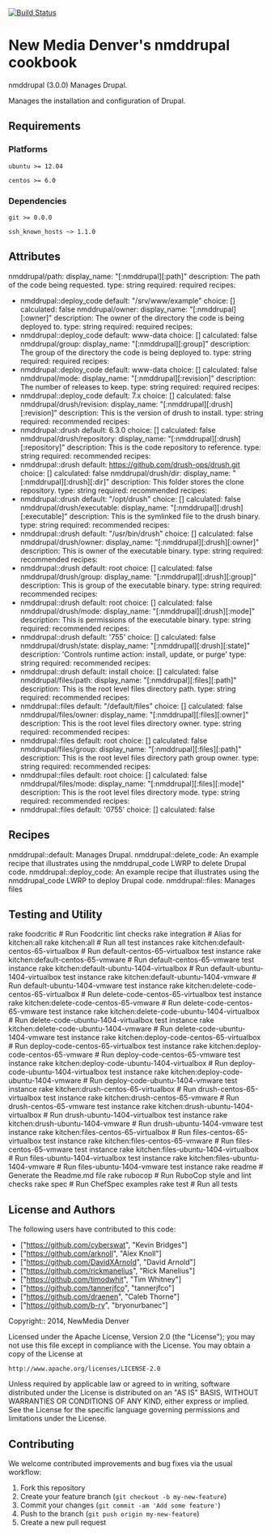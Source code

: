 [![Build Status](https://travis-ci.org/newmediadenver/drupal.svg?branch=3.x)](https://travis-ci.org/newmediadenver/drupal)

New Media Denver's nmddrupal cookbook
=============================

nmddrupal (3.0.0) Manages Drupal.

Manages the installation and configuration of Drupal.

Requirements
------------

### Platforms

`ubuntu >= 12.04`

`centos >= 6.0`

### Dependencies

`git >= 0.0.0`

`ssh_known_hosts ~> 1.1.0`


Attributes
----------

nmddrupal/path: 
  display_name: "[:nmddrupal][:path]"
  description: The path of the code being requested.
  type: string
  required: required
  recipes:
  - nmddrupal::deploy_code
  default: "/srv/www/example"
  choice: []
  calculated: false
nmddrupal/owner: 
  display_name: "[:nmddrupal][:owner]"
  description: The owner of the directory the code is being deployed to.
  type: string
  required: required
  recipes:
  - nmddrupal::deploy_code
  default: www-data
  choice: []
  calculated: false
nmddrupal/group: 
  display_name: "[:nmddrupal][:group]"
  description: The group of the directory the code is being deployed to.
  type: string
  required: required
  recipes:
  - nmddrupal::deploy_code
  default: www-data
  choice: []
  calculated: false
nmddrupal/mode: 
  display_name: "[:nmddrupal][:revision]"
  description: The number of releases to keep.
  type: string
  required: required
  recipes:
  - nmddrupal::deploy_code
  default: 7.x
  choice: []
  calculated: false
nmddrupal/drush/revision: 
  display_name: "[:nmddrupal][:drush][:revision]"
  description: This is the version of drush to install.
  type: string
  required: recommended
  recipes:
  - nmddrupal::drush
  default: 6.3.0
  choice: []
  calculated: false
nmddrupal/drush/repository: 
  display_name: "[:nmddrupal][:drush][:repository]"
  description: This is the code repository to reference.
  type: string
  required: recommended
  recipes:
  - nmddrupal::drush
  default: https://github.com/drush-ops/drush.git
  choice: []
  calculated: false
nmddrupal/drush/dir: 
  display_name: "[:nmddrupal][:drush][:dir]"
  description: This folder stores the clone repository.
  type: string
  required: recommended
  recipes:
  - nmddrupal::drush
  default: "/opt/drush"
  choice: []
  calculated: false
nmddrupal/drush/executable: 
  display_name: "[:nmddrupal][:drush][:executable]"
  description: This is the symlinked file to the drush binary.
  type: string
  required: recommended
  recipes:
  - nmddrupal::drush
  default: "/usr/bin/drush"
  choice: []
  calculated: false
nmddrupal/drush/owner: 
  display_name: "[:nmddrupal][:drush][:owner]"
  description: This is owner of the executable binary.
  type: string
  required: recommended
  recipes:
  - nmddrupal::drush
  default: root
  choice: []
  calculated: false
nmddrupal/drush/group: 
  display_name: "[:nmddrupal][:drush][:group]"
  description: This is group of the executable binary.
  type: string
  required: recommended
  recipes:
  - nmddrupal::drush
  default: root
  choice: []
  calculated: false
nmddrupal/drush/mode: 
  display_name: "[:nmddrupal][:drush][:mode]"
  description: This is permissions of the executable binary.
  type: string
  required: recommended
  recipes:
  - nmddrupal::drush
  default: '755'
  choice: []
  calculated: false
nmddrupal/drush/state: 
  display_name: "[:nmddrupal][:drush][:state]"
  description: 'Controls runtime action: install, update, or purge'
  type: string
  required: recommended
  recipes:
  - nmddrupal::drush
  default: install
  choice: []
  calculated: false
nmddrupal/files/path: 
  display_name: "[:nmddrupal][:files][:path]"
  description: This is the root level files directory path.
  type: string
  required: recommended
  recipes:
  - nmddrupal::files
  default: "/default/files"
  choice: []
  calculated: false
nmddrupal/files/owner: 
  display_name: "[:nmddrupal][:files][:owner]"
  description: This is the root level files directory owner.
  type: string
  required: recommended
  recipes:
  - nmddrupal::files
  default: root
  choice: []
  calculated: false
nmddrupal/files/group: 
  display_name: "[:nmddrupal][:files][:path]"
  description: This is the root level files directory path group owner.
  type: string
  required: recommended
  recipes:
  - nmddrupal::files
  default: root
  choice: []
  calculated: false
nmddrupal/files/mode: 
  display_name: "[:nmddrupal][:files][:mode]"
  description: This is the root level files directory mode.
  type: string
  required: recommended
  recipes:
  - nmddrupal::files
  default: '0755'
  choice: []
  calculated: false


Recipes
-------

nmddrupal::default: Manages Drupal.
nmddrupal::delete_code: An example recipe that illustrates using the nmddrupal_code
  LWRP to delete Drupal code.
nmddrupal::deploy_code: An example recipe that illustrates using the nmddrupal_code
  LWRP to deploy Drupal code.
nmddrupal::files: Manages files


Testing and Utility
-------

rake foodcritic                                  # Run Foodcritic lint checks
rake integration                                 # Alias for kitchen:all
rake kitchen:all                                 # Run all test instances
rake kitchen:default-centos-65-virtualbox        # Run default-centos-65-virtualbox test instance
rake kitchen:default-centos-65-vmware            # Run default-centos-65-vmware test instance
rake kitchen:default-ubuntu-1404-virtualbox      # Run default-ubuntu-1404-virtualbox test instance
rake kitchen:default-ubuntu-1404-vmware          # Run default-ubuntu-1404-vmware test instance
rake kitchen:delete-code-centos-65-virtualbox    # Run delete-code-centos-65-virtualbox test instance
rake kitchen:delete-code-centos-65-vmware        # Run delete-code-centos-65-vmware test instance
rake kitchen:delete-code-ubuntu-1404-virtualbox  # Run delete-code-ubuntu-1404-virtualbox test instance
rake kitchen:delete-code-ubuntu-1404-vmware      # Run delete-code-ubuntu-1404-vmware test instance
rake kitchen:deploy-code-centos-65-virtualbox    # Run deploy-code-centos-65-virtualbox test instance
rake kitchen:deploy-code-centos-65-vmware        # Run deploy-code-centos-65-vmware test instance
rake kitchen:deploy-code-ubuntu-1404-virtualbox  # Run deploy-code-ubuntu-1404-virtualbox test instance
rake kitchen:deploy-code-ubuntu-1404-vmware      # Run deploy-code-ubuntu-1404-vmware test instance
rake kitchen:drush-centos-65-virtualbox          # Run drush-centos-65-virtualbox test instance
rake kitchen:drush-centos-65-vmware              # Run drush-centos-65-vmware test instance
rake kitchen:drush-ubuntu-1404-virtualbox        # Run drush-ubuntu-1404-virtualbox test instance
rake kitchen:drush-ubuntu-1404-vmware            # Run drush-ubuntu-1404-vmware test instance
rake kitchen:files-centos-65-virtualbox          # Run files-centos-65-virtualbox test instance
rake kitchen:files-centos-65-vmware              # Run files-centos-65-vmware test instance
rake kitchen:files-ubuntu-1404-virtualbox        # Run files-ubuntu-1404-virtualbox test instance
rake kitchen:files-ubuntu-1404-vmware            # Run files-ubuntu-1404-vmware test instance
rake readme                                      # Generate the Readme.md file
rake rubocop                                     # Run RuboCop style and lint checks
rake spec                                        # Run ChefSpec examples
rake test                                        # Run all tests


License and Authors
------------------

The following users have contributed to this code: 
*   ["https://github.com/cyberswat", "Kevin Bridges"]
*   ["https://github.com/arknoll", "Alex Knoll"]
*   ["https://github.com/DavidXArnold", "David Arnold"]
*   ["https://github.com/rickmanelius", "Rick Manelius"]
*   ["https://github.com/timodwhit", "Tim Whitney"]
*   ["https://github.com/tannerjfco", "tannerjfco"]
*   ["https://github.com/draenen", "Caleb Thorne"]
*   ["https://github.com/b-ry", "bryonurbanec"]


Copyright:: 2014, NewMedia Denver

Licensed under the Apache License, Version 2.0 (the "License");
you may not use this file except in compliance with the License.
You may obtain a copy of the License at

    http://www.apache.org/licenses/LICENSE-2.0

Unless required by applicable law or agreed to in writing, software
distributed under the License is distributed on an "AS IS" BASIS,
WITHOUT WARRANTIES OR CONDITIONS OF ANY KIND, either express or implied.
See the License for the specific language governing permissions and
limitations under the License.

Contributing
------------

We welcome contributed improvements and bug fixes via the usual workflow:

1. Fork this repository
2. Create your feature branch (`git checkout -b my-new-feature`)
3. Commit your changes (`git commit -am 'Add some feature'`)
4. Push to the branch (`git push origin my-new-feature`)
5. Create a new pull request

